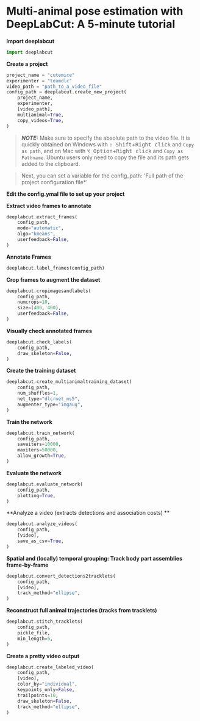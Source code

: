 # Multi-animal pose estimation with DeepLabCut: A 5-minute tutorial

**Import deeplabcut**
```python
import deeplabcut
```

**Create a project**
```python
project_name = "cutemice"
experimenter = "teamdlc"
video_path = "path_to_a_video_file"
config_path = deeplabcut.create_new_project(
    project_name,
    experimenter,
    [video_path],
    multianimal=True,
    copy_videos=True,
)
```
> **_NOTE:_**  Make sure to specify the absolute path to the video file.
> It is quickly obtained on Windows with <kbd>⇧ Shift</kbd>+<kbd>Right click</kbd> and `Copy as path`,
> and on Mac with <kbd>⌥ Option</kbd>+<kbd>Right click</kbd> and `Copy as Pathname`.
> Ubuntu users only need to copy the file and its path gets added to the clipboard.

> Next, you can set a variable for the config_path: 'Full path of the project configuration file*'

**Edit the config.ymal file to set up your project**

**Extract video frames to annotate**
```python
deeplabcut.extract_frames(
    config_path,
    mode="automatic",
    algo="kmeans",
    userfeedback=False,
)
```

**Annotate Frames**
```python
deeplabcut.label_frames(config_path)
```

**Crop frames to augment the dataset**
```python
deeplabcut.cropimagesandlabels(
    config_path,
    numcrops=10,
    size=(400, 400),
    userfeedback=False,
)
```


**Visually check annotated frames**
```python
deeplabcut.check_labels(
    config_path,
    draw_skeleton=False,
)
```


**Create the training dataset**
```python
deeplabcut.create_multianimaltraining_dataset(
    config_path,
    num_shuffles=1,
    net_type="dlcrnet_ms5",
    augmenter_type="imgaug",
)
```

**Train the network**
```python
deeplabcut.train_network(
    config_path,
    saveiters=10000,
    maxiters=50000,
    allow_growth=True,
)
```

**Evaluate the network**
```python
deeplabcut.evaluate_network(
    config_path,
    plotting=True,
)
```

**Analyze a video (extracts detections and association costs) **
```python
deeplabcut.analyze_videos(
    config_path,
    [video],
    save_as_csv=True,
)
```


**Spatial and (locally) temporal grouping: Track body part assemblies frame-by-frame**
```python
deeplabcut.convert_detections2tracklets(
    config_path,
    [video],
    track_method="ellipse",
)
```


**Reconstruct full animal trajectories (tracks from tracklets)**
```python
deeplabcut.stitch_tracklets(
    config_path,
    pickle_file,
    min_length=5,
)
```


**Create a pretty video output**
```python
deeplabcut.create_labeled_video(
    config_path,
    [video],
    color_by="individual",
    keypoints_only=False,
    trailpoints=10,
    draw_skeleton=False,
    track_method="ellipse",
)
```
